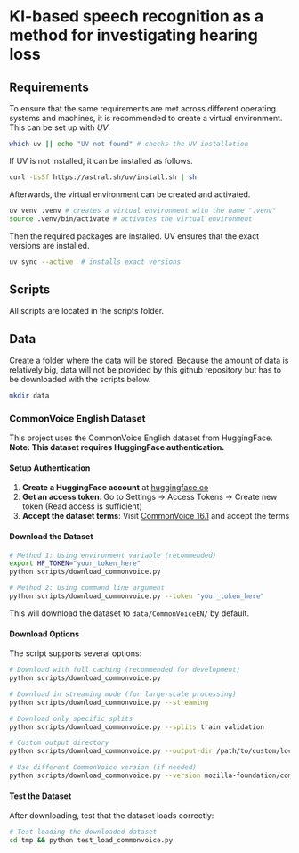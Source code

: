 # KI-based speech recognition as a method for investigating hearing loss

## Requirements

To ensure that the same requirements are met across different operating systems and machines, it is recommended to create a virtual environment. This can be set up with *UV*.

```bash
which uv || echo "UV not found" # checks the UV installation
```

If UV is not installed, it can be installed as follows.

```bash
curl -LsSf https://astral.sh/uv/install.sh | sh
```

Afterwards, the virtual environment can be created and activated.

```bash
uv venv .venv # creates a virtual environment with the name ".venv"
source .venv/bin/activate # activates the virtual environment
```

Then the required packages are installed. UV ensures that the exact versions are installed.

```bash
uv sync --active  # installs exact versions
```

## Scripts

All scripts are located in the scripts folder.

## Data

Create a folder where the data will be stored. Because the amount of data is relatively big, data will not be provided by this github repository but has to be downloaded with the scripts below.

```bash
mkdir data
```

### CommonVoice English Dataset

This project uses the CommonVoice English dataset from HuggingFace. **Note: This dataset requires HuggingFace authentication.**

#### Setup Authentication

1. **Create a HuggingFace account** at [huggingface.co](https://huggingface.co)
2. **Get an access token**: Go to Settings → Access Tokens → Create new token (Read access is sufficient)
3. **Accept the dataset terms**: Visit [CommonVoice 16.1](https://huggingface.co/datasets/mozilla-foundation/common_voice_16_1) and accept the terms

#### Download the Dataset

```bash
# Method 1: Using environment variable (recommended)
export HF_TOKEN="your_token_here"
python scripts/download_commonvoice.py

# Method 2: Using command line argument
python scripts/download_commonvoice.py --token "your_token_here"
```

This will download the dataset to `data/CommonVoiceEN/` by default.

#### Download Options

The script supports several options:

```bash
# Download with full caching (recommended for development)
python scripts/download_commonvoice.py

# Download in streaming mode (for large-scale processing)
python scripts/download_commonvoice.py --streaming

# Download only specific splits
python scripts/download_commonvoice.py --splits train validation

# Custom output directory
python scripts/download_commonvoice.py --output-dir /path/to/custom/location

# Use different CommonVoice version (if needed)
python scripts/download_commonvoice.py --version mozilla-foundation/common_voice_17_0
```

#### Test the Dataset

After downloading, test that the dataset loads correctly:

```bash
# Test loading the downloaded dataset
cd tmp && python test_load_commonvoice.py
```